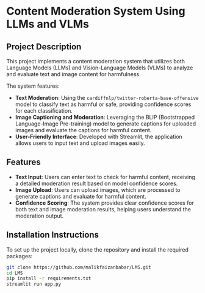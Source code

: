 # Content Moderation System Using LLMs and VLMs

## Project Description
This project implements a content moderation system that utilizes both Language Models (LLMs) and Vision-Language Models (VLMs) to analyze and evaluate text and image content for harmfulness.

The system features:
- **Text Moderation**: Using the `cardiffnlp/twitter-roberta-base-offensive` model to classify text as harmful or safe, providing confidence scores for each classification.
- **Image Captioning and Moderation**: Leveraging the BLIP (Bootstrapped Language-Image Pre-training) model to generate captions for uploaded images and evaluate the captions for harmful content.
- **User-Friendly Interface**: Developed with Streamlit, the application allows users to input text and upload images easily.

## Features
- **Text Input**: Users can enter text to check for harmful content, receiving a detailed moderation result based on model confidence scores.
- **Image Upload**: Users can upload images, which are processed to generate captions and evaluate for harmful content.
- **Confidence Scoring**: The system provides clear confidence scores for both text and image moderation results, helping users understand the moderation output.

## Installation Instructions
To set up the project locally, clone the repository and install the required packages:

```bash
git clone https://github.com/malikfaizanbabar/LMS.git
cd LMS
pip install -r requirements.txt
streamlit run app.py
